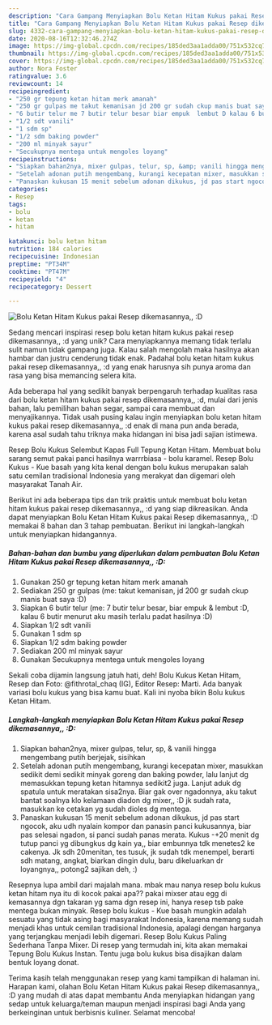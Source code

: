 ```yaml
---
description: "Cara Gampang Menyiapkan Bolu Ketan Hitam Kukus pakai Resep dikemasannya,, :D yang Sempurna"
title: "Cara Gampang Menyiapkan Bolu Ketan Hitam Kukus pakai Resep dikemasannya,, :D yang Sempurna"
slug: 4332-cara-gampang-menyiapkan-bolu-ketan-hitam-kukus-pakai-resep-dikemasannya-d-yang-sempurna
date: 2020-08-16T12:32:46.274Z
image: https://img-global.cpcdn.com/recipes/185ded3aa1adda00/751x532cq70/bolu-ketan-hitam-kukus-pakai-resep-dikemasannya-d-foto-resep-utama.jpg
thumbnail: https://img-global.cpcdn.com/recipes/185ded3aa1adda00/751x532cq70/bolu-ketan-hitam-kukus-pakai-resep-dikemasannya-d-foto-resep-utama.jpg
cover: https://img-global.cpcdn.com/recipes/185ded3aa1adda00/751x532cq70/bolu-ketan-hitam-kukus-pakai-resep-dikemasannya-d-foto-resep-utama.jpg
author: Nora Foster
ratingvalue: 3.6
reviewcount: 14
recipeingredient:
- "250 gr tepung ketan hitam merk amanah"
- "250 gr gulpas me takut kemanisan jd 200 gr sudah ckup manis buat saya D"
- "6 butir telur me 7 butir telur besar biar empuk  lembut D kalau 6 butir menurut aku masih terlalu padat hasilnya D"
- "1/2 sdt vanili"
- "1 sdm sp"
- "1/2 sdm baking powder"
- "200 ml minyak sayur"
- "Secukupnya mentega untuk mengoles loyang"
recipeinstructions:
- "Siapkan bahan2nya, mixer gulpas, telur, sp, &amp; vanili hingga mengembang putih berjejak, sisihkan"
- "Setelah adonan putih mengembang, kurangi kecepatan mixer, masukkan sedikit demi sedikit minyak goreng dan baking powder, lalu lanjut dg memasukkan tepung ketan hitamnya sedikit2 juga. Lanjut aduk dg spatula untuk meratakan sisa2nya. Biar gak over ngadonnya, aku takut bantat soalnya klo kelamaan diadon dg mixer,, :D jk sudah rata, masukkan ke cetakan yg sudah dioles dg mentega."
- "Panaskan kukusan 15 menit sebelum adonan dikukus, jd pas start ngocok, aku udh nyalain kompor dan panasin panci kukusannya, biar pas selesai ngadon, si panci sudah panas merata. Kukus -+20 menit dg tutup panci yg dibungkus dg kain ya,, biar embunnya tdk menetes2 ke cakenya. Jk sdh 20menitan, tes tusuk, jk sudah tdk menempel, berarti sdh matang, angkat, biarkan dingin dulu, baru dikeluarkan dr loyangnya,, potong2 sajikan deh, :)"
categories:
- Resep
tags:
- bolu
- ketan
- hitam

katakunci: bolu ketan hitam 
nutrition: 184 calories
recipecuisine: Indonesian
preptime: "PT34M"
cooktime: "PT47M"
recipeyield: "4"
recipecategory: Dessert

---
```



![Bolu Ketan Hitam Kukus pakai Resep dikemasannya,, :D](https://img-global.cpcdn.com/recipes/185ded3aa1adda00/751x532cq70/bolu-ketan-hitam-kukus-pakai-resep-dikemasannya-d-foto-resep-utama.jpg)

Sedang mencari inspirasi resep bolu ketan hitam kukus pakai resep dikemasannya,, :d yang unik? Cara menyiapkannya memang tidak terlalu sulit namun tidak gampang juga. Kalau salah mengolah maka hasilnya akan hambar dan justru cenderung tidak enak. Padahal bolu ketan hitam kukus pakai resep dikemasannya,, :d yang enak harusnya sih punya aroma dan rasa yang bisa memancing selera kita.

Ada beberapa hal yang sedikit banyak berpengaruh terhadap kualitas rasa dari bolu ketan hitam kukus pakai resep dikemasannya,, :d, mulai dari jenis bahan, lalu pemilihan bahan segar, sampai cara membuat dan menyajikannya. Tidak usah pusing kalau ingin menyiapkan bolu ketan hitam kukus pakai resep dikemasannya,, :d enak di mana pun anda berada, karena asal sudah tahu triknya maka hidangan ini bisa jadi sajian istimewa.

Resep Bolu Kukus Selembut Kapas Full Tepung Ketan Hitam. Membuat bolu sarang semut pakai panci hasilnya warrrbiasa - bolu karamel. Resep Bolu Kukus - Kue basah yang kita kenal dengan bolu kukus merupakan salah satu cemilan tradisional Indonesia yang merakyat dan digemari oleh masyarakat Tanah Air.


Berikut ini ada beberapa tips dan trik praktis untuk membuat bolu ketan hitam kukus pakai resep dikemasannya,, :d yang siap dikreasikan. Anda dapat menyiapkan Bolu Ketan Hitam Kukus pakai Resep dikemasannya,, :D memakai 8 bahan dan 3 tahap pembuatan. Berikut ini langkah-langkah untuk menyiapkan hidangannya.

<!--inarticleads1-->

##### Bahan-bahan dan bumbu yang diperlukan dalam pembuatan Bolu Ketan Hitam Kukus pakai Resep dikemasannya,, :D:

1. Gunakan 250 gr tepung ketan hitam merk amanah
1. Sediakan 250 gr gulpas (me: takut kemanisan, jd 200 gr sudah ckup manis buat saya :D)
1. Siapkan 6 butir telur (me: 7 butir telur besar, biar empuk &amp; lembut :D, kalau 6 butir menurut aku masih terlalu padat hasilnya :D)
1. Siapkan 1/2 sdt vanili
1. Gunakan 1 sdm sp
1. Siapkan 1/2 sdm baking powder
1. Sediakan 200 ml minyak sayur
1. Gunakan Secukupnya mentega untuk mengoles loyang


Sekali coba dijamin langsung jatuh hati, deh! Bolu Kukus Ketan Hitam, Resep dan Foto: @fithrotal_chaq (IG), Editor Resep: Marti. Ada banyak variasi bolu kukus yang bisa kamu buat. Kali ini nyoba bikin Bolu kukus Ketan Hitam. 

<!--inarticleads2-->

##### Langkah-langkah menyiapkan Bolu Ketan Hitam Kukus pakai Resep dikemasannya,, :D:

1. Siapkan bahan2nya, mixer gulpas, telur, sp, &amp; vanili hingga mengembang putih berjejak, sisihkan
1. Setelah adonan putih mengembang, kurangi kecepatan mixer, masukkan sedikit demi sedikit minyak goreng dan baking powder, lalu lanjut dg memasukkan tepung ketan hitamnya sedikit2 juga. Lanjut aduk dg spatula untuk meratakan sisa2nya. Biar gak over ngadonnya, aku takut bantat soalnya klo kelamaan diadon dg mixer,, :D jk sudah rata, masukkan ke cetakan yg sudah dioles dg mentega.
1. Panaskan kukusan 15 menit sebelum adonan dikukus, jd pas start ngocok, aku udh nyalain kompor dan panasin panci kukusannya, biar pas selesai ngadon, si panci sudah panas merata. Kukus -+20 menit dg tutup panci yg dibungkus dg kain ya,, biar embunnya tdk menetes2 ke cakenya. Jk sdh 20menitan, tes tusuk, jk sudah tdk menempel, berarti sdh matang, angkat, biarkan dingin dulu, baru dikeluarkan dr loyangnya,, potong2 sajikan deh, :)


Resepnya lupa ambil dari majalah mana. mbak mau nanya resep bolu kukus ketan hitam nya itu di kocok pakai apa?? pakai mixser atau egg di kemasannya dgn takaran yg sama dgn resep ini, hanya resep tsb pake mentega bukan minyak. Resep bolu kukus - Kue basah mungkin adalah sesuatu yang tidak asing bagi masyarakat Indonesia, karena memang sudah menjadi khas untuk cemilan tradisional Indonesia, apalagi dengan harganya yang terjangkau menjadi lebih digemari. Resep Bolu Kukus Paling Sederhana Tanpa Mixer. Di resep yang termudah ini, kita akan memakai Tepung Bolu Kukus Instan. Tentu juga bolu kukus bisa disajikan dalam bentuk loyang donat. 

Terima kasih telah menggunakan resep yang kami tampilkan di halaman ini. Harapan kami, olahan Bolu Ketan Hitam Kukus pakai Resep dikemasannya,, :D yang mudah di atas dapat membantu Anda menyiapkan hidangan yang sedap untuk keluarga/teman maupun menjadi inspirasi bagi Anda yang berkeinginan untuk berbisnis kuliner. Selamat mencoba!
